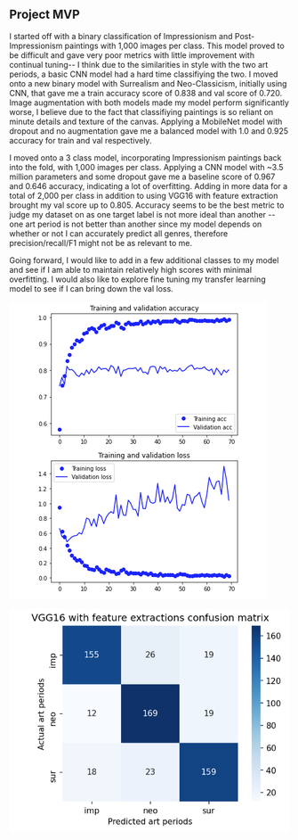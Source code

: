 ## Project MVP

I started off with a binary classification of Impressionism and Post-Impressionism paintings with 1,000 images per class. This model proved to be difficult and gave very poor metrics with little improvement with continual tuning-- I think due to the similarities in style with the two art periods, a basic CNN model had a hard time classifiying the two. I moved onto a new binary model with Surrealism and Neo-Classicism, initially using CNN, that gave me a train accuracy score of 0.838 and val score of 0.720. Image augmentation with both models made my model perform significantly worse, I believe due to the fact that classifiying paintings is so reliant on minute details and texture of the canvas. Applying a MobileNet model with dropout and no augmentation gave me a balanced model with 1.0 and 0.925 accuracy for train and val respectively. 

I moved onto a 3 class model, incorporating Impressionism paintings back into the fold, with 1,000 images per class. Applying a CNN model with ~3.5 million parameters and some dropout gave me a baseline score of 0.967 and 0.646 accuracy, indicating a lot of overfitting. Adding in more data for a total of 2,000 per class in addition to using VGG16 with feature extraction brought my val score up to 0.805. Accuracy seems to be the best metric to judge my dataset on as one target label is not more ideal than another -- one art period is not better than another since my model depends on whether or not I can accurately predict all genres, therefore precision/recall/F1 might not be as relevant to me.

Going forward, I would like to add in a few additional classes to my model and see if I am able to maintain relatively high scores with minimal overfitting. I would also like to explore fine tuning my transfer learning model to see if I can bring down the val loss. 

![Figure 1-1](threemodeltransfer.png "Figure 1-1")

![Figure 1-2](confusionmatrix.png "Figure 1-2")




